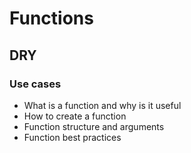 # Functions
## DRY 
### Use cases

- What is a function and why is it useful
- How to create a function
- Function structure and arguments
- Function best practices